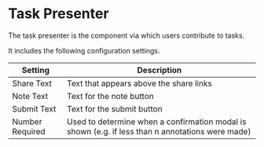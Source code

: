 # Task Presenter

The task presenter is the component via which users contribute to tasks.

It includes the following configuration settings.

| Setting         | Description
|-----------------|--------------------------------------------------------------------------------------------------|
| Share Text      | Text that appears above the share links                                                          |
| Note Text       | Text for the note button                                                                         |
| Submit Text     | Text for the submit button                                                                       |
| Number Required | Used to determine when a confirmation modal is shown (e.g. if less than n annotations were made) |

